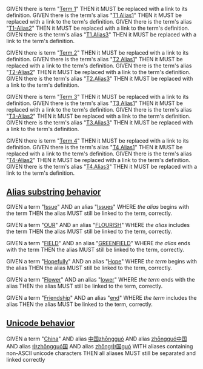 GIVEN there is term "[Term 1][1]" THEN it MUST be replaced with a link to its definition.
GIVEN there is the term's alias "[T1 Alias1][1]" THEN it MUST be replaced with a link to the term's definition.
GIVEN there is the term's alias "[T1-Alias2][1]" THEN it MUST be replaced with a link to the term's definition.
GIVEN there is the term's alias "[T1.Alias3][1]" THEN it MUST be replaced with a link to the term's definition.

GIVEN there is term "[Term 2][2]" THEN it MUST be replaced with a link to its definition.
GIVEN there is the term's alias "[T2 Alias1][2]" THEN it MUST be replaced with a link to the term's definition.
GIVEN there is the term's alias "[T2-Alias2][2]" THEN it MUST be replaced with a link to the term's definition.
GIVEN there is the term's alias "[T2.Alias3][2]" THEN it MUST be replaced with a link to the term's definition.

GIVEN there is term "[Term 3][3]" THEN it MUST be replaced with a link to its definition.
GIVEN there is the term's alias "[T3 Alias1][3]" THEN it MUST be replaced with a link to the term's definition.
GIVEN there is the term's alias "[T3-Alias2][3]" THEN it MUST be replaced with a link to the term's definition.
GIVEN there is the term's alias "[T3.Alias3][3]" THEN it MUST be replaced with a link to the term's definition.

GIVEN there is term "[Term 4][4]" THEN it MUST be replaced with a link to its definition.
GIVEN there is the term's alias "[T4 Alias1][4]" THEN it MUST be replaced with a link to the term's definition.
GIVEN there is the term's alias "[T4-Alias2][4]" THEN it MUST be replaced with a link to the term's definition.
GIVEN there is the term's alias "[T4.Alias3][4]" THEN it MUST be replaced with a link to the term's definition.

## [Alias substring behavior](#alias-substring-behavior)

GIVEN a term "[Issue][5]"
AND an alias "[Issues][5]" WHERE *the alias* begins with the term
THEN the alias MUST still be linked to the term, correctly.

GIVEN a term "[OUR][6]"
AND an alias "[FLOURISH][6]" WHERE *the alias* includes the term
THEN the alias MUST still be linked to the term, correctly.

GIVEN a term "[FIELD][7]"
AND an alias "[GREENFIELD][7]" WHERE *the alias* ends with the term
THEN the alias MUST still be linked to the term, correctly.

GIVEN a term "[Hopefully][8]"
AND an alias "[Hope][8]" WHERE *the term* begins with the alias
THEN the alias MUST still be linked to the term, correctly.

GIVEN a term "[Flower][9]"
AND an alias "[lower][9]" WHERE *the term* ends with the alias
THEN the alias MUST still be linked to the term, correctly.

GIVEN a term "[Friendship][10]"
AND an alias "[end][10]" WHERE *the term* includes the alias
THEN the alias MUST be linked to the term, correctly.

## [Unicode behavior](#unicode-behavior)

GIVEN a term "[China][11]"
AND alias [中国zhōngguó][11]
AND alias [zhōngguó中国][11]
AND alias [中zhōngguó国][11]
AND alias [zhōng中国guó][11]
WITH aliases containing non-ASCII unicode characters
THEN all aliases MUST still be separated and linked correctly

[1]: ./glossary.md#term-1 "GIVEN there is an HTML-single-line-comment beginning with 'Aliases:' THEN the
subsequent comma-separated words MUST be detected as the term's aliases."

[2]: ./glossary.md#term-2 "GIVEN there is an HTML-multi-line-comment beginning with 'Aliases:' THEN the
subsequent comma-separated words MUST be detected as the term's aliases."

[3]: ./glossary.md#term-3 "GIVEN there is an HTML-multi-line-comment beginning with 'Aliases:' THEN the
subsequent comma-separated lines of words MUST be detected as the term's aliases."

[4]: ./glossary.md#term-4 "GIVEN there is an HTML-multi-line-comment beginning with 'Aliases:' and an empty
line THEN the subsequent comma-separated lines of words MUST be detected as the
term's aliases."

[5]: ./glossary.md#issue "GIVEN a term \"Issue\"
AND an alias \"Issues\" WHERE the alias begins with the term
THEN the alias MUST still be linked to the term, correctly."

[6]: ./glossary.md#our "GIVEN a term \"OUR\"
AND an alias \"FLOURISH\" WHERE the alias includes the term
THEN the alias MUST still be linked to the term, correctly."

[7]: ./glossary.md#field "GIVEN a term \"FIELD\"
AND an alias \"GREENFIELD\" WHERE the alias ends with the term
THEN the alias MUST still be linked to the term, correctly."

[8]: ./glossary.md#hopefully "GIVEN a term \"Hopefully\"
AND an alias \"Hope\" WHERE the term begins with the alias
THEN the alias MUST still be linked to the term, correctly."

[9]: ./glossary.md#flower "GIVEN a term \"Flower\"
AND an alias \"lower\" WHERE the term ends with the alias
THEN the alias MUST still be linked to the term, correctly."

[10]: ./glossary.md#friendship "GIVEN a term \"Friendship\"
AND an alias \"end\" WHERE the term includes the alias
THEN the alias MUST be linked to the term, correctly."

[11]: ./glossary.md#china "GIVEN there is an HTML-single-line-comment beginning with 'Aliases:'
AND aliases contain unicode word characters
THEN they MUST still be separated correctly"
